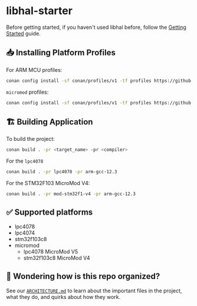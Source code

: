 # libhal-starter

Before getting started, if you haven't used libhal before, follow the
[Getting Started](https://libhal.github.io/latest/getting_started/) guide.

## 📥 Installing Platform Profiles

For ARM MCU profiles:

```bash
conan config install -sf conan/profiles/v1 -tf profiles https://github.com/libhal/libhal-arm-mcu.git
```

`micromod` profiles:

```bash
conan config install -sf conan/profiles/v1 -tf profiles https://github.com/libhal/libhal-micromod.git
```

## 🏗️ Building Application

To build the project:

```bash
conan build . -pr <target_name> -pr <compiler>
```

For the `lpc4078`

```bash
conan build . -pr lpc4078 -pr arm-gcc-12.3
```

For the STM32F103 MicroMod V4:

```bash
conan build . -pr mod-stm32f1-v4 -pr arm-gcc-12.3
```

## ✅ Supported platforms

- lpc4078
- lpc4074
- stm32f103c8
- micromod
  - lpc4078 MicroMod V5
  - stm32f103c8 MicroMod V4

## 🤔 Wondering how is this repo organized?

See our [`ARCHITECTURE.md`](./ARCHITECTURE.md) to learn about the important
files in the project, what they do, and quirks about how they work.
